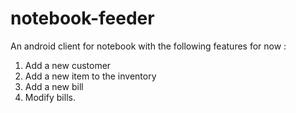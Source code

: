 notebook-feeder
===============

An android client for notebook with the following features for now :

1. Add a new customer
2. Add a new item to the inventory
3. Add a new bill
4. Modify bills.
